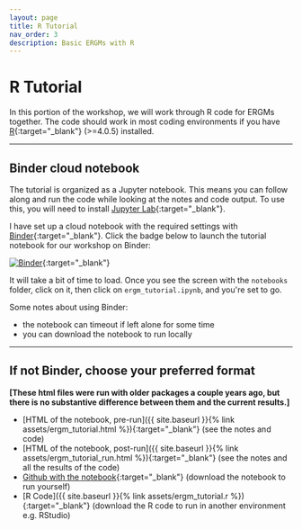```yaml
---
layout: page
title: R Tutorial
nav_order: 3
description: Basic ERGMs with R
---
```


# R Tutorial

In this portion of the workshop, we will work through R code for ERGMs together. The code should work in most coding environments if you have [R](https://www.r-project.org/){:target="_blank"} (>=4.0.5) installed.

---

## Binder cloud notebook
The tutorial is organized as a Jupyter notebook. This means you can follow along and run the code while looking at the notes and code output. To use this, you will need to install [Jupyter Lab](https://jupyterlab.readthedocs.io/en/stable/getting_started/installation.html){:target="_blank"}. 

I have set up a cloud notebook with the required settings with [Binder](https://mybinder.org/){:target="_blank"}. Click the badge below to launch the tutorial notebook for our workshop on Binder:

[![Binder](https://mybinder.org/badge_logo.svg)](https://mybinder.org/v2/gh/tedhchen/ergmWorkshop/HEAD){:target="_blank"}

It will take a bit of time to load. Once you see the screen with the `notebooks` folder, click on it, then click on `ergm_tutorial.ipynb`, and you're set to go.

Some notes about using Binder:
- the notebook can timeout if left alone for some time
- you can download the notebook to run locally

---

## If not Binder, choose your preferred format

**[These html files were run with older packages a couple years ago, but there is no substantive difference between them and the current results.]**

- [HTML of the notebook, pre-run]({{ site.baseurl }}{% link assets/ergm_tutorial.html %}){:target="_blank"} (see the notes and code)
- [HTML of the notebook, post-run]({{ site.baseurl }}{% link assets/ergm_tutorial_run.html %}){:target="_blank"} (see the notes and all the results of the code)
- [Github with the notebook](https://github.com/tedhchen/ergmWorkshop){:target="_blank"} (download the notebook to run yourself)
- [R Code]({{ site.baseurl }}{% link assets/ergm_tutorial.r %}){:target="_blank"} (download the R code to run in another environment e.g. RStudio)

